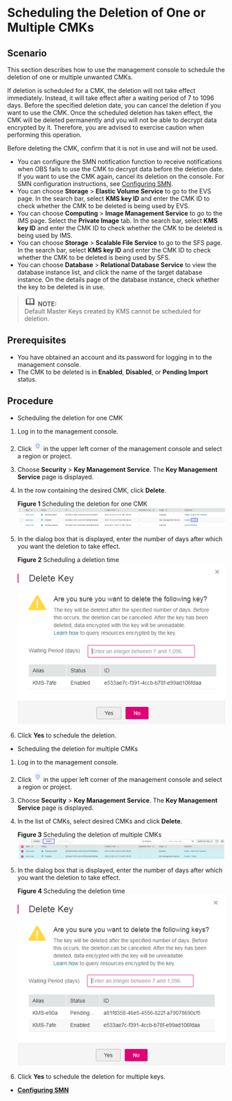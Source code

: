 # Scheduling the Deletion of One or Multiple CMKs<a name="en-us_topic_0070342023"></a>

## Scenario<a name="section2425549414337"></a>

This section describes how to use the management console to schedule the deletion of one or multiple unwanted CMKs.

If deletion is scheduled for a CMK, the deletion will not take effect immediately. Instead, it will take effect after a waiting period of 7 to 1096 days. Before the specified deletion date, you can cancel the deletion if you want to use the CMK. Once the scheduled deletion has taken effect, the CMK will be deleted permanently and you will not be able to decrypt data encrypted by it. Therefore, you are advised to exercise caution when performing this operation.

Before deleting the CMK, confirm that it is not in use and will not be used.

-   You can configure the SMN notification function to receive notifications when OBS fails to use the CMK to decrypt data before the deletion date. If you want to use the CMK again, cancel its deletion on the console. For SMN configuration instructions, see  [Configuring SMN](configuring-smn.md).
-   You can choose  **Storage**  \>  **Elastic Volume Service**  to go to the EVS page. In the search bar, select  **KMS key ID**  and enter the CMK ID to check whether the CMK to be deleted is being used by EVS.
-   You can choose  **Computing**  \>  **Image Management Service**  to go to the IMS page. Select the  **Private Image**  tab. In the search bar, select  **KMS key ID**  and enter the CMK ID to check whether the CMK to be deleted is being used by IMS.
-   You can choose  **Storage**  \>  **Scalable File Service**  to go to the SFS page. In the search bar, select  **KMS key ID**  and enter the CMK ID to check whether the CMK to be deleted is being used by SFS.
-   You can choose  **Database**  \>  **Relational Database Service**  to view the database instance list, and click the name of the target database instance. On the details page of the database instance, check whether the key to be deleted is in use.

>![](public_sys-resources/icon-note.gif) **NOTE:**   
>Default Master Keys created by KMS cannot be scheduled for deletion.  

## Prerequisites<a name="section2256777914731"></a>

-   You have obtained an account and its password for logging in to the management console.
-   The CMK to be deleted is in  **Enabled**,  **Disabled**, or  **Pending Import**  status.

## Procedure<a name="section2756238314925"></a>

-   Scheduling the deletion for one CMK

1.  Log in to the management console.
2.  Click  ![](figures/icon-region.png)  in the upper left corner of the management console and select a region or project.
3.  Choose  **Security**  \>  **Key Management Service**. The  **Key Management Service**  page is displayed.
4.  In the row containing the desired CMK, click  **Delete**.

    **Figure  1**  Scheduling the deletion for one CMK<a name="fig60323275152858"></a>  
    ![](figures/scheduling-the-deletion-for-one-cmk.png "scheduling-the-deletion-for-one-cmk")

5.  In the dialog box that is displayed, enter the number of days after which you want the deletion to take effect.

    **Figure  2**  Scheduling a deletion time<a name="fig1174078175555"></a>  
    ![](figures/scheduling-a-deletion-time.png "scheduling-a-deletion-time")

6.  Click  **Yes**  to schedule the deletion.

-   Scheduling the deletion for multiple CMKs

1.  Log in to the management console.
2.  Click  ![](figures/icon-region.png)  in the upper left corner of the management console and select a region or project.
3.  Choose  **Security**  \>  **Key Management Service**. The  **Key Management Service**  page is displayed.
4.  In the list of CMKs, select desired CMKs and click  **Delete**.

    **Figure  3**  Scheduling the deletion of multiple CMKs<a name="fig1260419417592"></a>  
    ![](figures/scheduling-the-deletion-of-multiple-cmks.png "scheduling-the-deletion-of-multiple-cmks")

5.  In the dialog box that is displayed, enter the number of days after which you want the deletion to take effect.

    **Figure  4**  Scheduling the deletion time<a name="fig147145111829"></a>  
    ![](figures/scheduling-the-deletion-time.png "scheduling-the-deletion-time")

6.  Click  **Yes**  to schedule the deletion for multiple keys.

-   **[Configuring SMN](configuring-smn.md)**  


